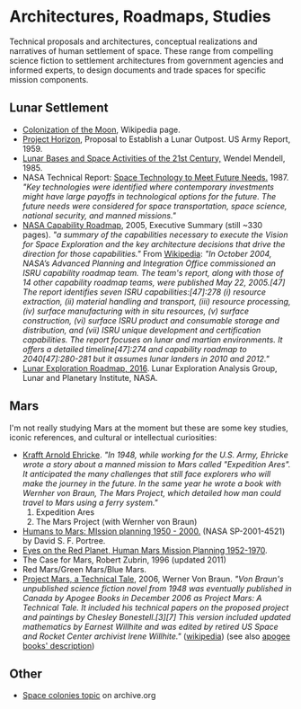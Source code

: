 # Architectures, Roadmaps, Studies

Technical proposals and architectures, conceptual realizations and narratives of human settlement of space. These range from compelling science fiction to settlement architectures from government agencies and informed experts, to design documents and trade spaces for specific mission components.  

## Lunar Settlement

* [Colonization of the Moon](https://en.wikipedia.org/wiki/Colonization_of_the_Moon), Wikipedia page.
* [Project Horizon,](https://history.army.mil/html/faq/horizon.html) Proposal to Establish a Lunar Outpost. US Army Report, 1959. 
* [Lunar Bases and Space Activities of the 21st Century,](https://www.lpi.usra.edu/publications/books/lunar_bases/) Wendel Mendell, 1985. 
* NASA Technical Report: [Space Technology to Meet Future Needs.](https://archive.org/details/NASA_NTRS_Archive_19880001437) 1987. _"Key technologies were identified where contemporary investments might have large payoffs in technological options for the future. The future needs were considered for space transportation, space science, national security, and manned missions."_ 
* [NASA Capability Roadmap](https://ntrs.nasa.gov/archive/nasa/casi.ntrs.nasa.gov/20050204002.pdf), 2005, Executive Summary (still ~330 pages). _"a summary of the capabilities necessary to execute the Vision for Space Exploration and the key architecture decisions that drive the direction for those capabilities."_ From [Wikipedia](https://en.wikipedia.org/wiki/In_situ_resource_utilization): _"In October 2004, NASA’s Advanced Planning and Integration Office commissioned an ISRU capability roadmap team. The team's report, along with those of 14 other capability roadmap teams, were published May 22, 2005.[47] The report identifies seven ISRU capabilities:[47]:278 (i) resource extraction, (ii) material handling and transport, (iii) resource processing, (iv) surface manufacturing with in situ resources, (v) surface construction, (vi) surface ISRU product and consumable storage and distribution, and (vii) ISRU unique development and certification capabilities. The report focuses on lunar and martian environments. It offers a detailed timeline[47]:274 and capability roadmap to 2040[47]:280-281 but it assumes lunar landers in 2010 and 2012."_
* [Lunar Exploration Roadmap, 2016](https://www.lpi.usra.edu/leag/roadmap/). Lunar Exploration Analysis Group, Lunar and Planetary Institute, NASA. 

## Mars 
I'm not really studying Mars at the moment but these are some key studies, iconic references, and cultural or intellectual curiosities: 

* [Krafft Arnold Ehricke](https://en.wikipedia.org/wiki/Krafft_Arnold_Ehricke). _"In 1948, while working for the U.S. Army, Ehricke wrote a story about a manned mission to Mars called "Expedition Ares". It anticipated the many challenges that still face explorers who will make the journey in the future. In the same year he wrote a book with Wernher von Braun, The Mars Project, which detailed how man could travel to Mars using a ferry system."_
   1. Expedition Ares
   1. The Mars Project (with Wernher von Braun)
* [Humans to Mars: MIssion planning 1950 - 2000.](https://history.nasa.gov/monograph21/humans_to_Mars.htm) (NASA SP-2001-4521) by David S. F. Portree.
* [Eyes on the Red Planet, Human Mars Mission Planning 1952-1970](https://ston.jsc.nasa.gov/collections/TRS/_techrep/CR-2001-208928.pdf). 
* The Case for Mars, Robert Zubrin, 1996 (updated 2011)
* Red Mars/Green Mars/Blue Mars. 
* [Project Mars, a Technical Tale](https://www.amazon.com/Project-Mars-Technical-Wernher-2006-10-20/dp/B01HC9EN4K?SubscriptionId=AKIAILSHYYTFIVPWUY6Q&tag=duckduckgo-d-20&linkCode=xm2&camp=2025&creative=165953&creativeASIN=B01HC9EN4K), 2006, Werner Von Braun. _"Von Braun's unpublished science fiction novel from 1948 was eventually published in Canada by Apogee Books in December 2006 as Project Mars: A Technical Tale. It included his technical papers on the proposed project and paintings by Chesley Bonestell.[3][7] This version included updated mathematics by Earnest Willhite and was edited by retired US Space and Rocket Center archivist Irene Willhite."_ ([wikipedia](https://en.wikipedia.org/wiki/The_Mars_Project#cite_ref-vonBraun-2006_7-0)) (see also [apogee books' description](http://www.cgpublishing.com/Books/ProjectMars.html))


## Other
* [Space colonies topic](https://archive.org/search.php?query=subject%3A%22Space+colonies%22) on archive.org
